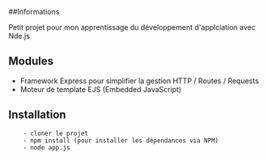 ##Informations

Petit projet pour mon apprentissage du développement d'applciation avec Nde.js

## Modules

- Framework Express pour simplifier la gestion HTTP / Routes / Requests
- Moteur de template EJS (Embedded JavaScript)

## Installation

		- cloner le projet
		- npm install (pour installer les dépendances via NPM)
		- node app.js